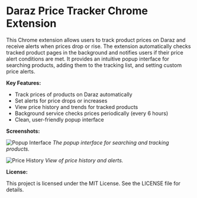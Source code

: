 # Daraz Price Tracker Chrome Extension

This Chrome extension allows users to track product prices on Daraz and receive alerts when prices drop or rise. The extension automatically checks tracked product pages in the background and notifies users if their price alert conditions are met. It provides an intuitive popup interface for searching products, adding them to the tracking list, and setting custom price alerts.

**Key Features:**
- Track prices of products on Daraz automatically
- Set alerts for price drops or increases
- View price history and trends for tracked products
- Background service checks prices periodically (every 6 hours)
- Clean, user-friendly popup interface


**Screenshots:**

![Popup Interface](images/Screenshot%202025-04-20%20at%205.22.51%E2%80%AFPM.png)
*The popup interface for searching and tracking products.*

![Price History](images/Screenshot%202025-04-20%20at%205.23.11%E2%80%AFPM.png)
*View of price history and alerts.*

**License:**

This project is licensed under the MIT License. See the LICENSE file for details.
